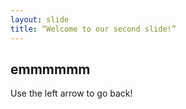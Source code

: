 ```yaml
---
layout: slide
title: “Welcome to our second slide!”
---
```

emmmmmm
---
Use the left arrow to go back!
